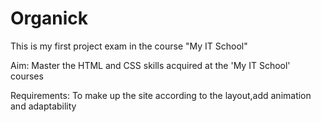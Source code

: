 # Organick
This is my first project exam in the course "My IT School"

Aim: Master the HTML and CSS skills acquired at the 'My IT School' courses

Requirements: To make up the site according to the layout,add animation and adaptability

